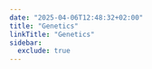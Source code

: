 ```yaml
---
date: "2025-04-06T12:48:32+02:00"
title: "Genetics"
linkTitle: "Genetics"
sidebar:
  exclude: true
---
```

